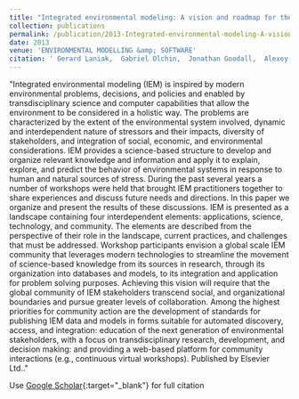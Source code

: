 ```yaml
---
title: "Integrated environmental modeling: A vision and roadmap for the future"
collection: publications
permalink: /publication/2013-Integrated-environmental-modeling-A-vision-and-roadmap-for-the-future
date: 2013
venue: 'ENVIRONMENTAL MODELLING &amp; SOFTWARE'
citation: ' Gerard Laniak,  Gabriel Olchin,  Jonathan Goodall,  Alexey Voinov,  Mary Hill,  Pierre Glynn,  Gene Whelan,  Gary Geller,  Nigel Quinn,  Michiel Blind,  Scott Peckham,  Sim Reaney,  Noha Gaber,  Robert Kennedy,  Andrew Hughes, &quot;Integrated environmental modeling: A vision and roadmap for the future.&quot; ENVIRONMENTAL MODELLING &amp;amp; SOFTWARE, {2013}.'
---
```

"Integrated environmental modeling (IEM) is inspired by modern environmental problems, decisions, and policies and enabled by transdisciplinary science and computer capabilities that allow the environment to be considered in a holistic way. The problems are characterized by the extent of the environmental system involved, dynamic and interdependent nature of stressors and their impacts, diversity of stakeholders, and integration of social, economic, and environmental considerations. IEM provides a science-based structure to develop and organize relevant knowledge and information and apply it to explain, explore, and predict the behavior of environmental systems in response to human and natural sources of stress. During the past several years a number of workshops were held that brought IEM practitioners together to share experiences and discuss future needs and directions. In this paper we organize and present the results of these discussions. IEM is presented as a landscape containing four interdependent elements: applications, science, technology, and community. The elements are described from the perspective of their role in the landscape, current practices, and challenges that must be addressed. Workshop participants envision a global scale IEM community that leverages modern technologies to streamline the movement of science-based knowledge from its sources in research, through its organization into databases and models, to its integration and application for problem solving purposes. Achieving this vision will require that the global community of IEM stakeholders transcend social, and organizational boundaries and pursue greater levels of collaboration. Among the highest priorities for community action are the development of standards for publishing IEM data and models in forms suitable for automated discovery, access, and integration: education of the next generation of environmental stakeholders, with a focus on transdisciplinary research, development, and decision making: and providing a web-based platform for community interactions (e.g., continuous virtual workshops). Published by Elsevier Ltd.."

Use [Google Scholar](https://scholar.google.com/scholar?q=Integrated+environmental+modeling:+A+vision+and+roadmap+for+the+future){:target="_blank"} for full citation